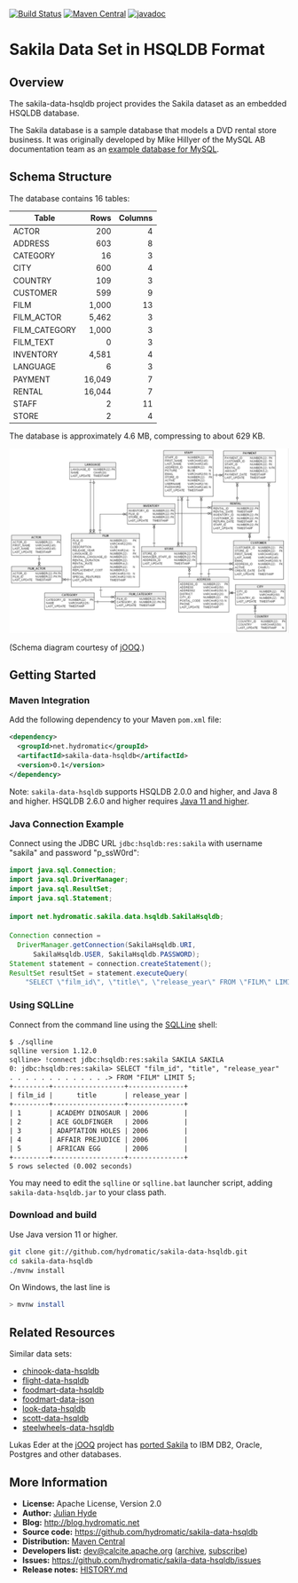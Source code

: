 <!--
{% comment %}
Licensed to Julian Hyde under one or more contributor license
agreements.  See the NOTICE file distributed with this work
for additional information regarding copyright ownership.
Julian Hyde licenses this file to you under the Apache
License, Version 2.0 (the "License"); you may not use this
file except in compliance with the License.  You may obtain a
copy of the License at

http://www.apache.org/licenses/LICENSE-2.0

Unless required by applicable law or agreed to in writing,
software distributed under the License is distributed on an
"AS IS" BASIS, WITHOUT WARRANTIES OR CONDITIONS OF ANY KIND,
either express or implied.  See the License for the specific
language governing permissions and limitations under the
License.
{% endcomment %}
-->
[![Build Status](https://github.com/hydromatic/sakila-data-hsqldb/actions/workflows/main.yml/badge.svg?branch=main)](https://github.com/hydromatic/sakila-data-hsqldb/actions?query=branch%3Amain)
[![Maven Central](https://maven-badges.herokuapp.com/maven-central/net.hydromatic/sakila-data-hsqldb/badge.svg)](https://maven-badges.herokuapp.com/maven-central/net.hydromatic/sakila-data-hsqldb)
[![javadoc](https://javadoc.io/badge2/net.hydromatic/morel/javadoc.svg)](https://javadoc.io/doc/net.hydromatic/sakila-data-hsqldb)

# Sakila Data Set in HSQLDB Format

## Overview

The sakila-data-hsqldb project provides the Sakila dataset as an
embedded HSQLDB database.

The Sakila database is a sample database that models a DVD rental
store business. It was originally developed by Mike Hillyer of the
MySQL AB documentation team as an
[example database for MySQL](https://dev.mysql.com/doc/sakila/en/).

## Schema Structure

The database contains 16 tables:

| Table         |   Rows | Columns |
|---------------|-------:|--------:|
| ACTOR         |    200 |       4 |
| ADDRESS       |    603 |       8 |
| CATEGORY      |     16 |       3 |
| CITY          |    600 |       4 |
| COUNTRY       |    109 |       3 |
| CUSTOMER      |    599 |       9 |
| FILM          |  1,000 |      13 |
| FILM_ACTOR    |  5,462 |       3 |
| FILM_CATEGORY |  1,000 |       3 |
| FILM_TEXT     |      0 |       3 |
| INVENTORY     |  4,581 |       4 |
| LANGUAGE      |      6 |       3 |
| PAYMENT       | 16,049 |       7 |
| RENTAL        | 16,044 |       7 |
| STAFF         |      2 |      11 |
| STORE         |      2 |       4 |

The database is approximately 4.6 MB, compressing to
about 629 KB.

![Sakila schema diagram](sakila.png)

(Schema diagram courtesy of [jOOQ](https://www.jooq.org/).)

## Getting Started

### Maven Integration

Add the following dependency to your Maven `pom.xml` file:

```xml
<dependency>
  <groupId>net.hydromatic</groupId>
  <artifactId>sakila-data-hsqldb</artifactId>
  <version>0.1</version>
</dependency>
```

Note: `sakila-data-hsqldb` supports HSQLDB 2.0.0 and higher, and Java
8 and higher. HSQLDB 2.6.0 and higher requires
[Java 11 and higher](http://hsqldb.org/doc/2.0/changelist_2_0.txt).

### Java Connection Example

Connect using the JDBC URL `jdbc:hsqldb:res:sakila` with username
"sakila" and password "p_ssW0rd":

```java
import java.sql.Connection;
import java.sql.DriverManager;
import java.sql.ResultSet;
import java.sql.Statement;

import net.hydromatic.sakila.data.hsqldb.SakilaHsqldb;

Connection connection =
  DriverManager.getConnection(SakilaHsqldb.URI,
      SakilaHsqldb.USER, SakilaHsqldb.PASSWORD);
Statement statement = connection.createStatement();
ResultSet resultSet = statement.executeQuery(
    "SELECT \"film_id\", \"title\", \"release_year\" FROM \"FILM\" LIMIT 5");
```

### Using SQLLine

Connect from the command line using the
[SQLLine](https://github.com/julianhyde/sqlline) shell:

```
$ ./sqlline
sqlline version 1.12.0
sqlline> !connect jdbc:hsqldb:res:sakila SAKILA SAKILA
0: jdbc:hsqldb:res:sakila> SELECT "film_id", "title", "release_year"
. . . . . . . . . . . . .> FROM "FILM" LIMIT 5;
+---------+------------------+--------------+
| film_id |      title       | release_year |
+---------+------------------+--------------+
| 1       | ACADEMY DINOSAUR | 2006         |
| 2       | ACE GOLDFINGER   | 2006         |
| 3       | ADAPTATION HOLES | 2006         |
| 4       | AFFAIR PREJUDICE | 2006         |
| 5       | AFRICAN EGG      | 2006         |
+---------+------------------+--------------+
5 rows selected (0.002 seconds)
```

You may need to edit the `sqlline` or `sqlline.bat` launcher script,
adding `sakila-data-hsqldb.jar` to your class path.

### Download and build

Use Java version 11 or higher.

```bash
git clone git://github.com/hydromatic/sakila-data-hsqldb.git
cd sakila-data-hsqldb
./mvnw install
```

On Windows, the last line is

```bash
> mvnw install
```

## Related Resources

Similar data sets:
* [chinook-data-hsqldb](https://github.com/julianhyde/chinook-data-hsqldb)
* [flight-data-hsqldb](https://github.com/julianhyde/flight-data-hsqldb)
* [foodmart-data-hsqldb](https://github.com/julianhyde/foodmart-data-hsqldb)
* [foodmart-data-json](https://github.com/julianhyde/foodmart-data-json)
* [look-data-hsqldb](https://github.com/hydromatic/look-data-hsqldb)
* [scott-data-hsqldb](https://github.com/julianhyde/scott-data-hsqldb)
* [steelwheels-data-hsqldb](https://github.com/julianhyde/steelwheels-data-hsqldb)

Lukas Eder at the [jOOQ](https://www.jooq.org/) project has
[ported Sakila](https://github.com/jOOQ/sakila) to IBM DB2, Oracle,
Postgres and other databases.

## More Information

* **License:** Apache License, Version 2.0
* **Author:** [Julian Hyde](https://github.com/julianhyde)
* **Blog:** http://blog.hydromatic.net
* **Source code:** https://github.com/hydromatic/sakila-data-hsqldb
* **Distribution:**
  [Maven Central](https://search.maven.org/#search%7Cga%7C1%7Ca%3A%22sakila-data-hsqldb%22)
* **Developers list:**
  [dev@calcite.apache.org](mailto:dev@calcite.apache.org)
  ([archive](https://mail-archives.apache.org/mod_mbox/calcite-dev/),
  [subscribe](mailto:dev-subscribe@calcite.apache.org))
* **Issues:** https://github.com/hydromatic/sakila-data-hsqldb/issues
* **Release notes:** [HISTORY.md](HISTORY.md)
